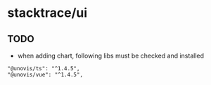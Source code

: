 # stacktrace/ui

## TODO

- when adding chart, following libs must be checked and installed
```
"@unovis/ts": "^1.4.5",
"@unovis/vue": "^1.4.5",
```
